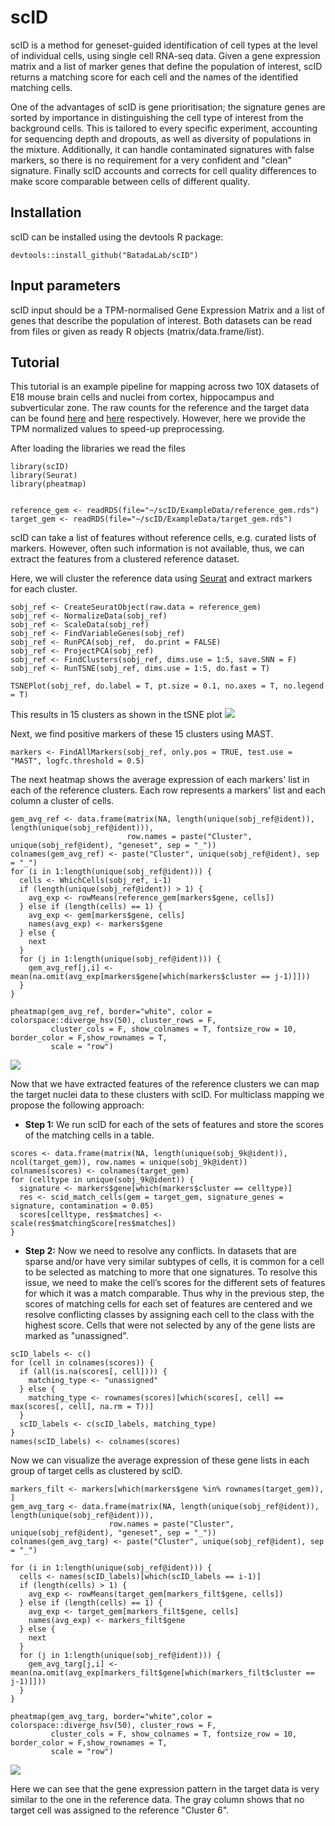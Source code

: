 # scID

scID is a method for geneset-guided identification of cell types at the level of individual cells, using single cell RNA-seq data.
Given a gene expression matrix and a list of marker genes that define the population of interest, scID returns a matching score for each cell and the names of the identified matching cells.

One of the advantages of scID is gene prioritisation; the signature genes are sorted by importance in distinguishing the cell type of interest from the background cells. 
This is tailored to every specific experiment, accounting for sequencing depth and dropouts, as well as diversity of populations in the mixture. 
Additionally, it can handle contaminated signatures with false markers, so there is no requirement for a very confident and "clean" signature.
Finally scID accounts and corrects for cell quality differences to make score comparable between cells of different quality.

## Installation
scID can be installed using the devtools R package:

```
devtools::install_github("BatadaLab/scID")
```

## Input parameters

scID input should be a TPM-normalised Gene Expression Matrix and a list of genes that describe the population of interest. Both datasets can be read from files or given as ready R objects (matrix/data.frame/list). 

## Tutorial
This tutorial is an example pipeline for mapping across two 10X datasets of E18 mouse brain cells and nuclei from cortex, hippocampus and subverticular zone. The raw counts for the reference and the target data can be found [here](https://support.10xgenomics.com/single-cell-gene-expression/datasets/2.1.0/neuron_9k) and [here](https://support.10xgenomics.com/single-cell-gene-expression/datasets/2.1.0/nuclei_900) respectively. However, here we provide the TPM normalized values to speed-up preprocessing.

After loading the libraries we read the files
```
library(scID)
library(Seurat)
library(pheatmap)


reference_gem <- readRDS(file="~/scID/ExampleData/reference_gem.rds")
target_gem <- readRDS(file="~/scID/ExampleData/target_gem.rds")
```

scID can take a list of features without reference cells, e.g. curated lists of markers. However, often such information is not available, thus, we can extract the features from a clustered reference dataset.

Here, we will cluster the reference data using [Seurat](https://satijalab.org/seurat/) and extract markers for each cluster.
```
sobj_ref <- CreateSeuratObject(raw.data = reference_gem)
sobj_ref <- NormalizeData(sobj_ref)
sobj_ref <- ScaleData(sobj_ref)
sobj_ref <- FindVariableGenes(sobj_ref)
sobj_ref <- RunPCA(sobj_ref,  do.print = FALSE)
sobj_ref <- ProjectPCA(sobj_ref)
sobj_ref <- FindClusters(sobj_ref, dims.use = 1:5, save.SNN = F)
sobj_ref <- RunTSNE(sobj_ref, dims.use = 1:5, do.fast = T)

TSNEPlot(sobj_ref, do.label = T, pt.size = 0.1, no.axes = T, no.legend = T)
```
This results in 15 clusters as shown in the tSNE plot
![](https://github.com/BatadaLab/scID/blob/master/ExampleData/figures/Reference_tSNE.png)

Next, we find positive markers of these 15 clusters using MAST.
```
markers <- FindAllMarkers(sobj_ref, only.pos = TRUE, test.use = "MAST", logfc.threshold = 0.5)
```
The next heatmap shows the average expression of each markers' list in each of the reference clusters. Each row represents a markers' list and each column a cluster of cells.
```
gem_avg_ref <- data.frame(matrix(NA, length(unique(sobj_ref@ident)), length(unique(sobj_ref@ident))), 
                          row.names = paste("Cluster", unique(sobj_ref@ident), "geneset", sep = "_"))
colnames(gem_avg_ref) <- paste("Cluster", unique(sobj_ref@ident), sep = "_")
for (i in 1:length(unique(sobj_ref@ident))) {
  cells <- WhichCells(sobj_ref, i-1)
  if (length(unique(sobj_ref@ident)) > 1) {
    avg_exp <- rowMeans(reference_gem[markers$gene, cells])
  } else if (length(cells) == 1) {
    avg_exp <- gem[markers$gene, cells]
    names(avg_exp) <- markers$gene
  } else {
    next
  }
  for (j in 1:length(unique(sobj_ref@ident))) {
    gem_avg_ref[j,i] <- mean(na.omit(avg_exp[markers$gene[which(markers$cluster == j-1)]]))
  }
}

pheatmap(gem_avg_ref, border="white", color = colorspace::diverge_hsv(50), cluster_rows = F,
         cluster_cols = F, show_colnames = T, fontsize_row = 10, border_color = F,show_rownames = T,
         scale = "row")
```
![](https://github.com/BatadaLab/scID/blob/master/ExampleData/figures/Reference_heatmap.png)

Now that we have extracted features of the reference clusters we can map the target nuclei data to these clusters with scID. 
For multiclass mapping we propose the following approach:

* **Step 1:** We run scID for each of the sets of features and store the scores of the matching cells in a table.
```
scores <- data.frame(matrix(NA, length(unique(sobj_9k@ident)), ncol(target_gem)), row.names = unique(sobj_9k@ident))
colnames(scores) <- colnames(target_gem)
for (celltype in unique(sobj_9k@ident)) {
  signature <- markers$gene[which(markers$cluster == celltype)]
  res <- scid_match_cells(gem = target_gem, signature_genes = signature, contamination = 0.05)
  scores[celltype, res$matches] <- scale(res$matchingScore[res$matches])
}
```

* **Step 2:** Now we need to resolve any conflicts. In datasets that are sparse and/or have very similar subtypes of cells, it is common for a cell to be selected as matching to more that one signatures. To resolve this issue, we need to make the cell’s scores for the different sets of features for which it was a match comparable. Thus why in the previous step, the scores of matching cells for each set of features are centered and we resolve conflicting classes by assigning each cell to the class with the highest score. Cells that were not selected by any of the gene lists are marked as "unassigned".

```
scID_labels <- c()
for (cell in colnames(scores)) {
  if (all(is.na(scores[, cell]))) {
    matching_type <- "unassigned"
  } else {
    matching_type <- rownames(scores)[which(scores[, cell] == max(scores[, cell], na.rm = T))]
  }
  scID_labels <- c(scID_labels, matching_type)
}
names(scID_labels) <- colnames(scores)
```

Now we can visualize the average expression of these gene lists in each group of target cells as clustered by scID. 

```
markers_filt <- markers[which(markers$gene %in% rownames(target_gem)), ]
gem_avg_targ <- data.frame(matrix(NA, length(unique(sobj_ref@ident)), length(unique(sobj_ref@ident))),
                      row.names = paste("Cluster", unique(sobj_ref@ident), "geneset", sep = "_"))
colnames(gem_avg_targ) <- paste("Cluster", unique(sobj_ref@ident), sep = "_")

for (i in 1:length(unique(sobj_ref@ident))) {
  cells <- names(scID_labels)[which(scID_labels == i-1)]
  if (length(cells) > 1) {
    avg_exp <- rowMeans(target_gem[markers_filt$gene, cells])
  } else if (length(cells) == 1) {
    avg_exp <- target_gem[markers_filt$gene, cells]
    names(avg_exp) <- markers_filt$gene
  } else {
    next
  }
  for (j in 1:length(unique(sobj_ref@ident))) {
    gem_avg_targ[j,i] <- mean(na.omit(avg_exp[markers_filt$gene[which(markers_filt$cluster == j-1)]]))
  }
}

pheatmap(gem_avg_targ, border="white",color = colorspace::diverge_hsv(50), cluster_rows = F,
         cluster_cols = F, show_colnames = T, fontsize_row = 10, border_color = F,show_rownames = T,
         scale = "row")
```
![](https://github.com/BatadaLab/scID/blob/master/ExampleData/figures/Target_heatmap.png)

Here we can see that the gene expression pattern in the target data is very similar to the one in the reference data. The gray column shows that no target cell was assigned to the reference "Cluster 6".




